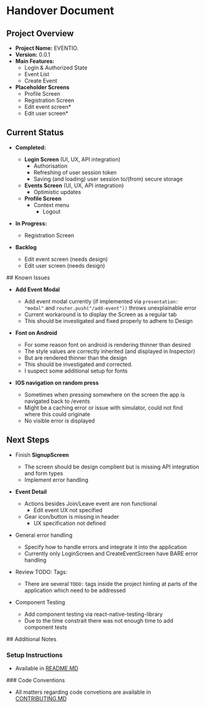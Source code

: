 # Handover Document

## Project Overview

- **Project Name:** EVENTIO.
- **Version:** 0.0.1
- **Main Features:**
  - Login & Authorized State
  - Event List
  - Create Event
- **Placeholder Screens**
  - Profile Screen
  - Registration Screen
  - Edit event screen\*
  - Edit user screen\*

## Current Status

- **Completed:**

  - **Login Screen** (UI, UX, API integration)
    - Authorisation
    - Refreshing of user session token
    - Saving (and loading) user session to/(from) secure storage
  - **Events Screen** (UI, UX, API integration)
    - Optimistic updates
  - **Profile Screen**
    - Context menu
      - Logout

- **In Progress:**

  - Registration Screen

- **Backlog**

  - Edit event screen (needs design)
  - Edit user screen (needs design)

## Known Issues

- **Add Event Modal**

  - Add event modal currently (if implemented via `presentation: "modal"` and `router.push("/add-event"))` throws unexplainable error
  - Current workaround is to display the Screen as a regular tab
  - This should be investigated and fixed properly to adhere to Design

- **Font on Android**

  - For some reason font on android is rendering thinner than desired
  - The style values are correctly inherited (and displayed in Inspector)
  - But are rendered thinner than the design
  - This should be investigated and corrected.
  - I suspect some additional setup for fonts

- **IOS navigation on random press**
  - Sometimes when pressing somewhere on the screen the app is navigated back to /events
  - Might be a caching error or issue with simulator, could not find where this could originate
  - No visible error is displayed

## Next Steps

- Finish **SignupScreen**

  - The screen should be design complient but is missing API integration and form types
  - Implement error handling

- **Event Detail**

  - Actions besides Join/Leave event are non functional
    - Edit event UX not specified
  - Gear icon/button is missing in header
    - UX specification not defined

- General error handling

  - Specify how to handle errors and integrate it into the application
  - Currently only LoginScreen and CreateEventScreen have BARE error handling

- Review TODO: Tags:

  - There are several `TODO:` tags inside the project hinting at parts of the application which need to be addressed

- Component Testing
  - Add component testing via react-native-testing-library
  - Due to the time constrait there was not enough time to add component tests

## Additional Notes

### Setup Instructions

- Available in [README.MD](README.md#get-started)

### Code Conventions

- All matters regarding code convetions are available in [CONTRIBUTING.MD](CONTRIBUTING.md)
